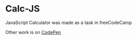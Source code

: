 # Calc-JS
JavaScript Calculator was made as a task in freeCodeCamp

Other work is on [CodePen](https://codepen.io/IegorT/)
